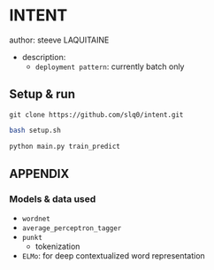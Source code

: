 
# INTENT

author: steeve LAQUITAINE  

* description:
  * `deployment pattern`: currently batch only


## Setup & run

```
git clone https://github.com/slq0/intent.git
```

```bash
bash setup.sh
```

```bash
python main.py train_predict
```

## APPENDIX 

### Models & data used

* `wordnet`
* `average_perceptron_tagger`
* `punkt`
  * tokenization
* `ELMo`: for deep contextualized word representation 